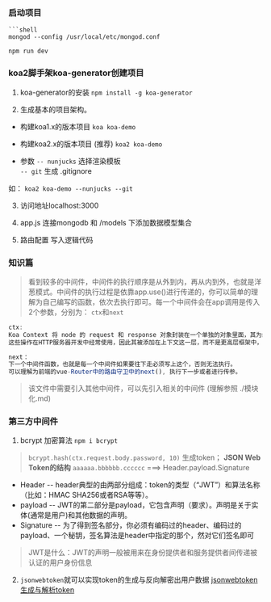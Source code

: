


### 启动项目
```
```shell
mongod --config /usr/local/etc/mongod.conf

npm run dev
```


### koa2脚手架koa-generator创建项目
1. koa-generator的安装 `npm install -g koa-generator`

2. 生成基本的项目架构。
* 构建koa1.x的版本项目
`koa koa-demo`
* 构建koa2.x的版本项目  (推荐)
`koa2 koa-demo`

* 参数
`-- nunjucks` 选择渲染模板  
`-- git` 生成 .gitignore

如： `koa2 koa-demo --nunjucks --git`

3. 访问地址localhost:3000

4. app.js 连接mongodb 和 /models 下添加数据模型集合 
5. 路由配置 写入逻辑代码

### 知识篇
> 看到较多的中间件，中间件的执行顺序是从外到内，再从内到外，也就是洋葱模式。中间件的执行过程是依靠app.use()进行传递的，你可以简单的理解为自己编写的函数，依次去执行即可。每一个中间件会在app调用是传入2个参数，分别为： `ctx`和`next`


```js
ctx:  
Koa Context 将 node 的 request 和 response 对象封装在一个单独的对象里面，其为编写 web 应用和 API 提供了很多有用的方法。
这些操作在HTTP服务器开发中经常使用，因此其被添加在上下文这一层，而不是更高层框架中，因此将迫使中间件需要重新实现这些常用方法。

next： 
下一个中间件函数，也就是每一个中间件如果要往下走必须写上这个，否则无法执行。
可以理解为前端的vue-Router中的路由守卫中的next(), 执行下一步或者进行传参。
```
> 该文件中需要引入其他中间件，可以先引入相关的中间件 (理解参照 ./模块化.md)


### 第三方中间件
1. bcrypt 加密算法 
`npm i bcrypt`

> `bcrypt.hash(ctx.request.body.password, 10)` 生成token；
**JSON Web Token的结构**
`aaaaaa.bbbbbb.cccccc` ===> Header.payload.Signature

* Header --  header典型的由两部分组成：token的类型（“JWT”）和算法名称（比如：HMAC SHA256或者RSA等等）。
* payload -- JWT的第二部分是payload，它包含声明（要求）。声明是关于实体(通常是用户)和其他数据的声明。
* Signature -- 为了得到签名部分，你必须有编码过的header、编码过的payload、一个秘钥，签名算法是header中指定的那个，然对它们签名即可

> JWT是什么：JWT的声明一般被用来在身份提供者和服务提供者间传递被认证的用户身份信息

2. `jsonwebtoken`就可以实现token的生成与反向解密出用户数据
[jsonwebtoken生成与解析token](https://www.jianshu.com/p/ed17e00c4484)